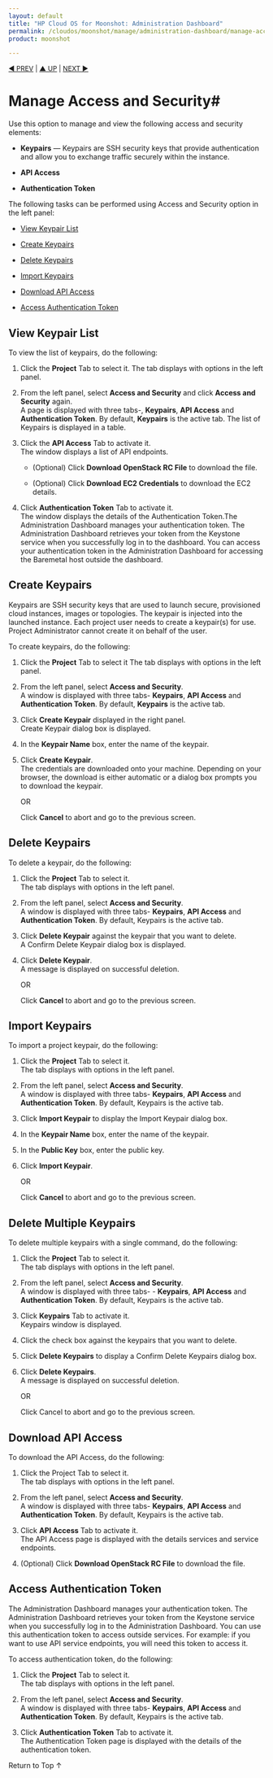 ```yaml
---
layout: default
title: "HP Cloud OS for Moonshot: Administration Dashboard"
permalink: /cloudos/moonshot/manage/administration-dashboard/manage-access-and-security/
product: moonshot

---
```


<script>

function PageRefresh {
onLoad="window.refresh"
}

PageRefresh();

</script>

<p style="font-size: small;"> <a href="/cloudos/moonshot/manage/administration-dashboard/project-networks/">&#9664; PREV</a> | <a href="/cloudos/moonshot/manage/administration-dashboard/working-with-project-tab/">&#9650; UP</a> | <a href=" /cloudos/moonshot/manage/administration-dashboard/manage-updates-extensions/">NEXT &#9654;</p></a>

# Manage Access and Security#
Use this option to manage and view the following access and security elements:

* **Keypairs** &mdash; Keypairs are SSH security keys that provide authentication and allow you to exchange traffic securely within the instance.

* **API Access**

* **Authentication Token**

The following tasks can be performed using Access and Security option in the left panel:

* <a href="#View Keypair List">View Keypair List</a>

* <a href="#Create Keypairs">Create Keypairs</a>

* <a href="#Delete Keypairs">Delete Keypairs</a>

* <a href="#Import Keypairs">Import Keypairs</a>

* <a href="#Download API Access">Download API Access</a>

* <a href="#Access Authentication Token">Access Authentication Token</a>


## View Keypair List<a name="View Keypair List"></a>

To view the list of keypairs, do the following:

1.	Click the **Project** Tab to select it.
The tab displays with options in the left panel.

2.	From the left panel, select **Access and Security** and click **Access and Security** again.<br>A page is displayed with three tabs-, **Keypairs**, **API Access** and **Authentication Token**. By default, **Keypairs** is the active tab. The list of Keypairs is displayed in a table.</br>

3.	Click the **API Access** Tab to activate it.<br>The window displays a list of API endpoints.</br>

    * (Optional) Click **Download OpenStack RC File** to download the file.

    * (Optional) Click **Download EC2 Credentials** to download the EC2 details.

4.	Click **Authentication Token** Tab to activate it.<br>The window displays the details of the Authentication Token.The Administration Dashboard manages your authentication token. The Administration Dashboard retrieves your token from the Keystone service when you successfully log in to the dashboard. You can access your authentication token in the Administration Dashboard for accessing the Baremetal host outside the dashboard.</br>

## Create Keypairs <a name="Create Keypairs"></a>

Keypairs are SSH security keys that are used to launch secure, provisioned cloud instances, images or topologies. The keypair is injected into the launched instance. Each project user needs to create a keypair(s) for use. Project Administrator cannot create it on behalf of the user.

To create keypairs, do the following:

1.	Click the **Project** Tab to select it
The tab displays with options in the left panel.

2.	From the left panel, select **Access and Security**.<br>
A window is displayed with three tabs- **Keypairs**, **API Access** and **Authentication Token**. By default, **Keypairs** is the active tab.</br>

3.	Click **Create Keypair** displayed in the right panel.<br>Create Keypair dialog box is displayed.</br>

4.	In the **Keypair Name** box, enter the name of the keypair.

5.	Click **Create Keypair**.<br> The credentials are downloaded onto your machine. Depending on your browser, the download is either automatic or a dialog box prompts you to download the keypair.</br>

    OR

    Click **Cancel** to abort and go to the previous screen.


## Delete Keypairs <a name="Delete Keypairs"></a>

To delete a keypair, do the following:

1.	Click the **Project** Tab to select it.<br>The tab displays with options in the left panel.</br>

2.	From the left panel, select **Access and Security**.</br>A window is displayed with three tabs- **Keypairs**, **API Access** and **Authentication Token**. By default, Keypairs is the active tab.</br>

3.	Click **Delete Keypair** against the keypair that you want to delete. <br>A Confirm Delete Keypair dialog box is displayed.</br>

4.	Click **Delete Keypair**.<br>A message is displayed on successful deletion.</br>
                                      
    OR 

    Click **Cancel** to abort and go to the previous screen.

## Import Keypairs <a name="Import Keypairs"></a>

To import a project keypair, do the following:

1.	Click the **Project** Tab to select it.<br>The tab displays with options in the left panel.</br>

2.	From the left panel, select **Access and Security**.<br>A window is displayed with three tabs- **Keypairs**, **API Access** and **Authentication Token**. By default, Keypairs is the active tab.</br>

3.	Click **Import Keypair** to display the Import Keypair dialog box.

4.	In the **Keypair Name** box, enter the name of the keypair.

5.	In the **Public Key** box, enter the public key.

6.	Click **Import Keypair**.

	OR

	Click **Cancel** to abort and go to the previous screen.

## Delete Multiple Keypairs ##

To delete multiple keypairs with a single command, do the following:

1.	Click the **Project** Tab to select it.<br>The tab displays with options in the left panel.</br>

2.	From the left panel, select **Access and Security**.<br>A window is displayed with three tabs- - **Keypairs**, **API Access** and **Authentication Token**. By default, Keypairs is the active tab.</br>

3.	Click **Keypairs** Tab to activate it.<br>Keypairs window is displayed.</br>

4.	Click the check box against the keypairs that you want to delete.

5.	Click **Delete Keypairs** to display a Confirm Delete Keypairs dialog box.

6.	Click **Delete Keypairs**.<br>A message is displayed on successful deletion.</br> 

    OR

    Click Cancel to abort and go to the previous screen.

## Download API Access <a name="Download API Access"></a>

To download the API Access, do the following:

1.	Click the Project Tab to select it.<br>The tab displays with options in the left panel.

2.	From the left panel, select **Access and Security**.<br>A window is displayed with three tabs- **Keypairs**, **API Access** and **Authentication Token**. By default, Keypairs is the active tab.</br>

3.	Click **API Access** Tab to activate it.<br>The API Access page is displayed with the details services and service endpoints.</br>

4.	(Optional) Click **Download OpenStack RC File** to download the file.

## Access Authentication Token <a name="Access Authentication Token"></a>

The Administration Dashboard manages your authentication token. The Administration Dashboard retrieves your token from the Keystone service when you successfully log in to the Administration Dashboard. You can use this authentication token to access outside services. For example: if you want to use API service endpoints, you will need this token to access it. 

To access authentication token, do the following:

1.	Click the **Project** Tab to select it.<br>The tab displays with options in the left panel.</br>

2.	From the left panel, select **Access and Security**.<br>A window is displayed with three tabs- **Keypairs**, **API Access** and **Authentication Token**.
By default, Keypairs is the active tab.</br>

3.	Click **Authentication Token** Tab to activate it.<br>The Authentication Token page is displayed with the details of the authentication token.</br>

<a href="#top" style="padding:14px 0px 14px 0px; text-decoration: none;"> Return to Top &#8593; </a>
